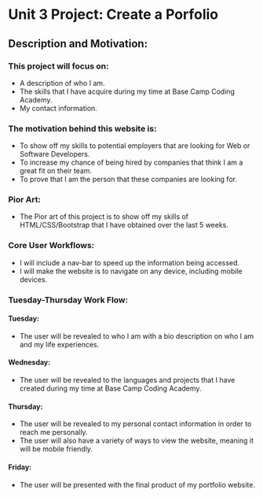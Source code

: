 # Unit 3 Project: Create a Porfolio

## Description and Motivation:
### This project will focus on:
- A description of who I am.
- The skills that I have acquire during my time at Base Camp Coding Academy.
- My contact information.

### The motivation behind this website is:
- To show off my skills to potential employers that are looking for Web or Software Developers. 
- To increase my chance of being hired by companies that think I am a great fit on their team. 
- To prove that I am the person that these companies are looking for. 
### Pior Art:
- The Pior art of this project is to show off my skills of HTML/CSS/Bootstrap that I have obtained over the last 5 weeks.

### Core User Workflows: 
- I will include a nav-bar to speed up the information being accessed. 
- I will make the website is to navigate on any device, including mobile devices.

### Tuesday-Thursday Work Flow:

#### Tuesday:
- The user will be revealed to who I am with a bio description on who I am and my life experiences.

#### Wednesday: 
- The user will be revealed to the languages and projects that I have created during my time at Base Camp Coding Academy. 

#### Thursday:
- The user will be revealed to my personal contact information in order to reach me personally. 
- The user will also have a variety of ways to view the website, meaning it will be mobile friendly. 

#### Friday:
- The user will be presented with the final product of my portfolio website. 

